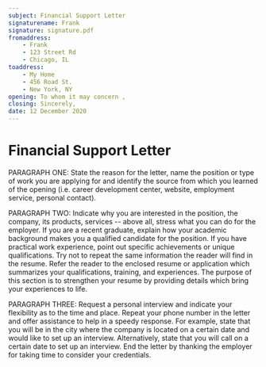 ```yaml
---
subject: Financial Support Letter
signaturename: Frank
signature: signature.pdf
fromaddress:
    - Frank
    - 123 Street Rd
    - Chicago, IL
toaddress:
    - My Home
    - 456 Road St.
    - New York, NY
opening: To whom it may concern ,
closing: Sincerely,
date: 12 December 2020
---
```


# Financial Support Letter

PARAGRAPH ONE: State the reason for the letter, name the position or type of work you are applying for and identify the source from which you learned of the opening (i.e. career development center, website, employment service, personal contact).

PARAGRAPH TWO: Indicate why you are interested in the position, the company, its products, services -- above all, stress what you can do for the employer. If you are a recent graduate, explain how your academic background makes you a qualified candidate for the position. If you have practical work experience, point out specific achievements or unique qualifications. Try not to repeat the same information the reader will find in the resume. Refer the reader to the enclosed resume or application which summarizes your qualifications, training, and experiences. The purpose of this section is to strengthen your resume by providing details which bring your experiences to life.

PARAGRAPH THREE: Request a personal interview and indicate your flexibility as to the time and place. Repeat your phone number in the letter and offer assistance to help in a speedy response. For example, state that you will be in the city where the company is located on a certain date and would like to set up an interview. Alternatively, state that you will call on a certain date to set up an interview. End the letter by thanking the employer for taking time to consider your credentials.